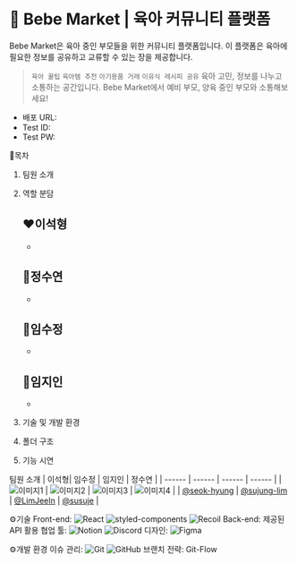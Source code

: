 # 🍼 Bebe Market | 육아 커뮤니티 플랫폼

Bebe Market은 육아 중인 부모들을 위한 커뮤니티 플랫폼입니다.
이 플랫폼은 육아에 필요한 정보를 공유하고 교류할 수 있는 장을 제공합니다.
>`육아 꿀팁` `육아템 추천` `아기용품 거래` `이유식 레시피 공유`
>육아 고민, 정보를 나누고 소통하는 공간입니다.
>Bebe Market에서 예비 부모, 양육 중인 부모와 소통해보세요!

- 배포 URL: 
- Test ID:
- Test PW: 

📌목차
1. 팀원 소개
2. 역할 분담

   ❤️이석형
   -
   -
   💙정수연
   -
   -
  
   💜임수정
   -
   -

   💚임지인
   -
   -
4. 기술 및 개발 환경
5. 폴더 구조
6. 기능 시연

팀원 소개
| 이석형| 임수정 | 임지인 | 정수연 |
| ------ | ------ | ------ | ------ |
| ![이미지1](이미지1_URL) | ![이미지2](이미지2_URL) | ![이미지3](이미지3_URL) | ![이미지4](이미지4_URL) |
| [@seok-hyung](https://github.com/seok-hyung) | [@sujung-lim](https://github.com/sujung-lim) | [@LimJeeIn](https://github.com/LimJeeIn) | [@susuje](https://github.com/susuje) |


⚙️기술
Front-end: ![React](https://img.shields.io/badge/react-61DAFB?style=for-the-badge&logo=react&logoColor=black) ![styled-components](https://img.shields.io/badge/styled_components-DB7093?style=for-the-badge&logo=styled-components&logoColor=white) ![Recoil](https://img.shields.io/badge/Recoil-61DAFB?style=for-the-badge&logo=Recoil&logoColor=1189FB)
Back-end: 제공된 API 활용
협업 툴: ![Notion](https://img.shields.io/badge/Notion-000000?style=for-the-badge&logo=notion&logoColor=white) ![Discord](https://img.shields.io/badge/Discord-7289DA?style=for-the-badge&logo=discord&logoColor=white)
디자인: ![Figma](https://img.shields.io/badge/Figma-F24E1E?style=for-the-badge&logo=figma&logoColor=white) 


⚙️개발 환경
이슈 관리: ![Git](https://img.shields.io/badge/git-F05032?style=for-the-badge&logo=git&logoColor=white) ![GitHub](https://img.shields.io/badge/github-181717?style=for-the-badge&logo=github&logoColor=white)
브랜치 전략: Git-Flow 


